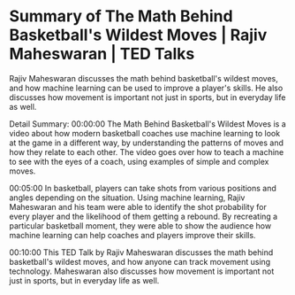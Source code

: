 # Summary of The Math Behind Basketball's Wildest Moves | Rajiv Maheswaran | TED Talks

Rajiv Maheswaran discusses the math behind basketball's wildest moves, and how machine learning can be used to improve a player's skills. He also discusses how movement is important not just in sports, but in everyday life as well.

Detail Summary: 
00:00:00
The Math Behind Basketball's Wildest Moves is a video about how modern basketball coaches use machine learning to look at the game in a different way, by understanding the patterns of moves and how they relate to each other. The video goes over how to teach a machine to see with the eyes of a coach, using examples of simple and complex moves.

00:05:00
In basketball, players can take shots from various positions and angles depending on the situation. Using machine learning, Rajiv Maheswaran and his team were able to identify the shot probability for every player and the likelihood of them getting a rebound. By recreating a particular basketball moment, they were able to show the audience how machine learning can help coaches and players improve their skills.

00:10:00
This TED Talk by Rajiv Maheswaran discusses the math behind basketball's wildest moves, and how anyone can track movement using technology. Maheswaran also discusses how movement is important not just in sports, but in everyday life as well.

